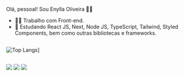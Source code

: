Olá, pessoal! Sou Enylla Oliveira 👋🙂

- 👩‍💻 Trabalho com Front-end.
- 🎯 Estudando React JS, Next, Node JS, TypeScript, Tailwind, Styled Components, bem como outras bibliotecas e frameworks.
##

<div>

![Top Langs](https://github-readme-stats.vercel.app/api/top-langs/?username=enyllaoliveira)]

  </div>

##

<div> 
  <a href="https://www.linkedin.com/in/enylla-oliveira/" target="_blank"><img src="https://img.shields.io/badge/-LinkedIn-%230077B5?style=for-the-badge&logo=linkedin&logoColor=white" target="_blank"></a> 
    <a href = "mailto:enyllaoliveira@gmail.com"><img src="https://img.shields.io/badge/-Gmail-%23333?style=for-the-badge&logo=gmail&logoColor=white" target="_blank"></a>
  <a href="https://instagram.com/enyllalro" target="_blank"><img src="https://img.shields.io/badge/-Instagram-%23E4405F?style=for-the-badge&logo=instagram&logoColor=white" target="_blank"></a>
</div>
